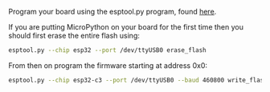 Program your board using the esptool.py program, found [here](https://github.com/espressif/esptool).

If you are putting MicroPython on your board for the first time then you should
first erase the entire flash using:

```bash
esptool.py --chip esp32 --port /dev/ttyUSB0 erase_flash
```

From then on program the firmware starting at address 0x0:

```bash
esptool.py --chip esp32-c3 --port /dev/ttyUSB0 --baud 460800 write_flash -z 0x0 esp32-20190125-v1.10.bin
```
